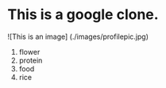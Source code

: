# This is a google clone.

![This is an image] (./images/profilepic.jpg)


1. flower
2. protein
3. food
4. rice
